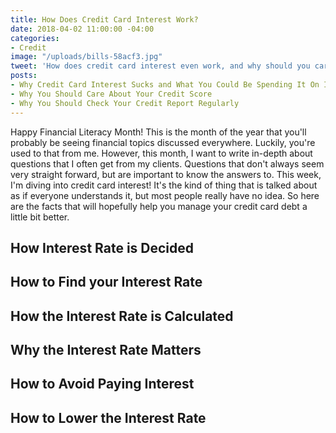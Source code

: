 ```yaml
---
title: How Does Credit Card Interest Work?
date: 2018-04-02 11:00:00 -04:00
categories:
- Credit
image: "/uploads/bills-58acf3.jpg"
tweet: 'How does credit card interest even work, and why should you care? '
posts:
- Why Credit Card Interest Sucks and What You Could Be Spending It On Instead
- Why You Should Care About Your Credit Score
- Why You Should Check Your Credit Report Regularly
---
```


Happy Financial Literacy Month! This is the month of the year that you'll probably be seeing financial topics discussed everywhere. Luckily, you're used to that from me. However, this month, I want to write in-depth about questions that I often get from my clients. Questions that don't always seem very straight forward, but are important to know the answers to. This week, I'm diving into credit card interest! It's the kind of thing that is talked about as if everyone understands it, but most people really have no idea. So here are the facts that will hopefully help you manage your credit card debt a little bit better.

## How Interest Rate is Decided

## How to Find your Interest Rate

## How the Interest Rate is Calculated

## Why the Interest Rate Matters

## How to Avoid Paying Interest

## How to Lower the Interest Rate
